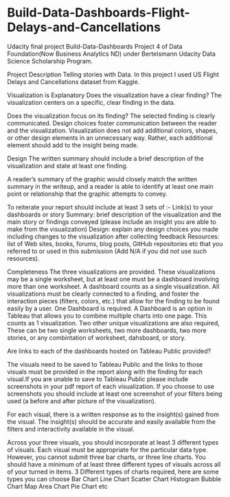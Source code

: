 # Build-Data-Dashboards-Flight-Delays-and-Cancellations
Udacity final project
Build-Data-Dashboards
Project 4 of Data Foundation(Now Business Analytics ND) under Bertelsmann Udacity Data Science Scholarship Program.

Project Description
Telling stories with Data. In this project I used US Flight Delays and Cancellations dataset from Kaggle.

Visualization is Explanatory
Does the visualization have a clear finding? The visualization centers on a specific, clear finding in the data.

Does the visualization focus on its finding? The selected finding is clearly communicated. Design choices foster communication between the reader and the visualization. Visualization does not add additional colors, shapes, or other design elements in an unnecessary way. Rather, each additional element should add to the insight being made.

Design
The written summary should include a brief description of the visualization and state at least one finding.

A reader’s summary of the graphic would closely match the written summary in the writeup, and a reader is able to identify at least one main point or relationship that the graphic attempts to convey.

To reiterate your report should include at least 3 sets of :- Link(s) to your dashboards or story Summary: brief description of the visualization and the main story or findings conveyed (please include an insight you are able to make from the visualization) Design: explain any design choices you made including changes to the visualization after collecting feedback Resources: list of Web sites, books, forums, blog posts, GitHub repositories etc that you referred to or used in this submission (Add N/A if you did not use such resources).

Completeness
The three visualizations are provided. These visualizations may be a single worksheet, but at least one must be a dashboard involving more than one worksheet. A dashboard counts as a single visualization. All visualizations must be clearly connected to a finding, and foster the interaction pieces (filters, colors, etc.) that allow for the finding to be found easily by a user. One Dashboard is required. A Dashboard is an option in Tableau that allows you to combine multiple charts into one page. This counts as 1 visualization. Two other unique visualizations are also required, These can be two single worksheets, two more dashboards, two more stories, or any combintation of worksheet, dahsboard, or story.

Are links to each of the dashboards hosted on Tableau Public provided?

The visuals need to be saved to Tableau Public and the links to those visuals must be provided in the report along with the finding for each visual.If you are unable to save to Tableau Public please include screenshots in your pdf report of each visualization. If you choose to use screenshots you should include at least one screenshot of your filters being used (a before and after picture of the visualization).

For each visual, there is a written response as to the insight(s) gained from the visual.
The insight(s) should be accurate and easily available from the filters and interactivity available in the visual.

Across your three visuals, you should incorporate at least 3 different types of visuals.
Each visual must be appropriate for the particular data type. However, you cannot submit three bar charts, or three line charts. You should have a minimum of at least three different types of visuals across all of your turned in items. 3 Different types of charts required, here are some types you can choose Bar Chart Line Chart Scatter Chart Histogram Bubble Chart Map Area Chart Pie Chart etc



